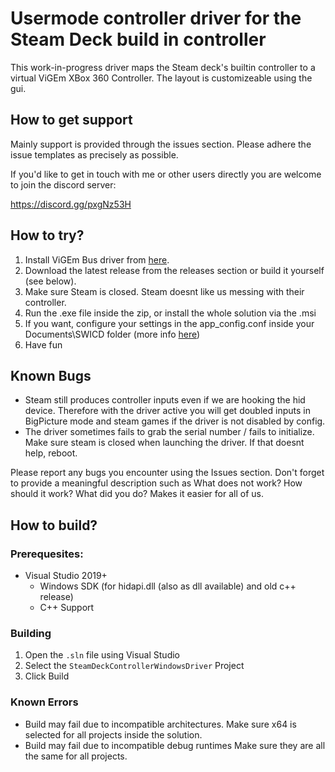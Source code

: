 # Usermode controller driver for the Steam Deck build in controller

This work-in-progress driver maps the Steam deck's builtin controller to a virtual ViGEm XBox 360 Controller.
The layout is customizeable using the gui.

## How to get support

Mainly support is provided through the issues section. Please adhere the issue templates as precisely as possible.

If you'd like to get in touch with me or other users directly you are welcome to join the discord server:

https://discord.gg/pxgNz53H

## How to try? 

1. Install ViGEm Bus driver from [here](https://github.com/ViGEm/ViGEmBus/releases).
1. Download the latest release from the releases section or build it yourself (see below).
2. Make sure Steam is closed. Steam doesnt like us messing with their controller.
3. Run the .exe file inside the zip, or install the whole solution via the .msi
4. If you want, configure your settings in the app_config.conf inside your Documents\SWICD folder (more info [here](https://github.com/mKenfenheuer/steam-deck-windows-usermode-driver/wiki/Configuration-via-config-file))
6. Have fun

## Known Bugs

* Steam still produces controller inputs even if we are hooking the hid device. Therefore with the driver active you will get doubled inputs in BigPicture mode and steam games if the driver is not disabled by config.
* The driver sometimes fails to grab the serial number / fails to initialize. Make sure steam is closed when launching the driver. If that doesnt help, reboot.

Please report any bugs you encounter using the Issues section. Don't forget to provide a meaningful description such as What does not work? How should it work? What did you do? Makes it easier for all of us.

## How to build?

### Prerequesites:
* Visual Studio 2019+ 
    * Windows SDK (for hidapi.dll (also as dll available) and old c++ release)
    * C++ Support

### Building

1. Open the `.sln` file using Visual Studio
2. Select the `SteamDeckControllerWindowsDriver` Project
3. Click Build

### Known Errors

* Build may fail due to incompatible architectures. Make sure x64 is selected for all projects inside the solution.
* Build may fail due to incompatible debug runtimes Make sure they are all the same for all projects.


